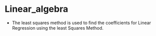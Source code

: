 # Linear_algebra

- The least squares method is used to find the coefficients for Linear Regression using the least Squares Method.


